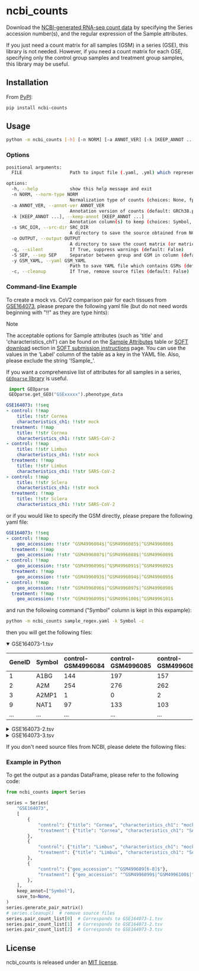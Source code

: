 # ncbi_counts

Download the [NCBI-generated RNA-seq count data](https://www.ncbi.nlm.nih.gov/geo/info/rnaseqcounts.html) by specifying the Series accession number(s), and the regular expression of the Sample attributes.

If you just need a count matrix for all samples (GSM) in a series (GSE), this library is not needed. However, if you need a count matrix for each GSE, specifying only the control group samples and treatment group samples, this library may be useful.

## Installation

From [PyPI](https://pypi.org/project/ncbi-counts/):

```sh
pip install ncbi-counts
```

## Usage

```sh
python -m ncbi_counts [-h] [-n NORM] [-a ANNOT_VER] [-k [KEEP_ANNOT ...]] [-s SRC_DIR] [-o OUTPUT] [-q] [-S SEP] [-y GSM_YAML] [-c] FILE
```

### Options

```sh
positional arguments:
  FILE                  Path to input file (.yaml, .yml) which represents each GSE accession number(s) which contains a sequence of maps with two keys: 'control' and 'treatment'. Each of these maps further contains key(s) (e.g., 'title', 'characteristics_ch1').

options:
  -h, --help            show this help message and exit
  -n NORM, --norm-type NORM
                        Normalization type of counts (choices: None, fpkm, tpm, default: None)
  -a ANNOT_VER, --annot-ver ANNOT_VER
                        Annotation version of counts (default: GRCh38.p13)
  -k [KEEP_ANNOT ...], --keep-annot [KEEP_ANNOT ...]
                        Annotation column(s) to keep (choices: Symbol, Description, Synonyms, GeneType, EnsemblGeneID, Status, ChrAcc, ChrStart, ChrStop, Orientation, Length, GOFunctionID, GOProcessID, GOComponentID, GOFunction, GOProcess, GOComponent, default: None)
  -s SRC_DIR, --src-dir SRC_DIR
                        A directory to save the source obtained from NCBI (default: ./)
  -o OUTPUT, --output OUTPUT
                        A directory to save the count matrix (or matrices) (default: ./)
  -q, --silent          If True, suppress warnings (default: False)
  -S SEP, --sep SEP     Separator between group and GSM in column (default: -)
  -y GSM_YAML, --yaml GSM_YAML
                        Path to save YAML file which contains GSMs (default: None)
  -c, --cleanup         If True, remove source files (default: False)
```

### Command-line Example

To create a mock vs. CoV2 comparison pair for each tissues from [GSE164073](https://www.ncbi.nlm.nih.gov/geo/query/acc.cgi?acc=GSE164073), please prepare the following yaml file (but do not need words beginning with "!!" as they are type hints):

> [!NOTE]
> The acceptable options for Sample attributes (such as 'title' and 'characteristics_ch1') can be found on the [Sample Attributes](https://www.ncbi.nlm.nih.gov/geo/info/soft.html#sample_tab) table or [SOFT download](https://www.ncbi.nlm.nih.gov/geo/info/soft.html#download) section in [SOFT submission instructions](https://www.ncbi.nlm.nih.gov/geo/info/soft.html) page.
> You can use the values in the 'Label' column of the table as a key in the YAML file. Also, please exclude the string '!Sample_'.
>
> If you want a comprehensive list of attributes for all samples in a series, [`GEOparse` library](https://geoparse.readthedocs.io/en/latest/GEOparse.html#GEOparse.GEOTypes.GSE.phenotype_data) is useful.
>
> ```python
>  import GEOparse
>  GEOparse.get_GEO("GSExxxxx").phenotype_data
> ```

```sample_regex.yaml
GSE164073: !!seq
- control: !!map
    title: !!str Cornea
    characteristics_ch1: !!str mock
  treatment: !!map
    title: !!str Cornea
    characteristics_ch1: !!str SARS-CoV-2
- control: !!map
    title: !!str Limbus
    characteristics_ch1: !!str mock
  treatment: !!map
    title: !!str Limbus
    characteristics_ch1: !!str SARS-CoV-2
- control: !!map
    title: !!str Sclera
    characteristics_ch1: !!str mock
  treatment: !!map
    title: !!str Sclera
    characteristics_ch1: !!str SARS-CoV-2
```

or if you would like to specify the GSM directly, please prepare the following yaml file:

```samples.yaml
GSE164073: !!seq
- control: !!map
    geo_accession: !!str ^GSM4996084$|^GSM4996085$|^GSM4996086$
  treatment: !!map
    geo_accession: !!str ^GSM4996087$|^GSM4996088$|^GSM4996089$
- control: !!map
    geo_accession: !!str ^GSM4996090$|^GSM4996091$|^GSM4996092$
  treatment: !!map
    geo_accession: !!str ^GSM4996093$|^GSM4996094$|^GSM4996095$
- control: !!map
    geo_accession: !!str ^GSM4996096$|^GSM4996097$|^GSM4996098$
  treatment: !!map
    geo_accession: !!str ^GSM4996099$|^GSM4996100$|^GSM4996101$
```

and run the following command ("Symbol" column is kept in this expample):

```sh
python -m ncbi_counts sample_regex.yaml -k Symbol -c
```

then you will get the following files:

<details open><summary>GSE164073-1.tsv</summary>

|GeneID|Symbol|control-GSM4996084|control-GSM4996085|control-GSM4996086|treatment-GSM4996088|treatment-GSM4996087|treatment-GSM4996089|
|:----|:----|:----|:----|:----|:----|:----|:----|
|1|A1BG|144|197|157|156|133|122|
|2|A2M|254|276|262|178|153|178|
|3|A2MP1|1|0|2|0|0|0|
|9|NAT1|97|133|103|83|93|88|
|...|...|...|...|...|...|...|...|
</details>
<details><summary>GSE164073-2.tsv</summary>

|GeneID|Symbol|control-GSM4996092|control-GSM4996091|control-GSM4996090|treatment-GSM4996095|treatment-GSM4996094|treatment-GSM4996093|
|:----|:----|:----|:----|:----|:----|:----|:----|
|1|A1BG|175|167|203|143|145|145|
|2|A2M|261|158|427|215|145|169|
|3|A2MP1|0|0|0|0|0|2|
|9|NAT1|122|100|133|90|78|80|
|...|...|...|...|...|...|...|...|
</details>

<details><summary>GSE164073-3.tsv</summary>

|GeneID|Symbol|control-GSM4996098|control-GSM4996097|control-GSM4996096|treatment-GSM4996099|treatment-GSM4996100|treatment-GSM4996101|
|:----|:----|:----|:----|:----|:----|:----|:----|
|1|A1BG|158|115|140|136|124|145|
|2|A2M|3337|2261|2536|1524|1288|1807|
|3|A2MP1|0|0|0|0|0|0|
|9|NAT1|83|64|68|65|52|79|
|...|...|...|...|...|...|...|...|
</details>

If you don't need source files from NCBI, please delete the following files:

### Example in Python

To get the output as a pandas DataFrame, please refer to the following code:

```python
from ncbi_counts import Series

series = Series(
    "GSE164073",
    [
        {
            "control": {"title": "Cornea", "characteristics_ch1": "mock"},
            "treatment": {"title": "Cornea", "characteristics_ch1": "SARS-CoV-2"},
        },
        {
            "control": {"title": "Limbus", "characteristics_ch1": "mock"},
            "treatment": {"title": "Limbus", "characteristics_ch1": "SARS-CoV-2"},
        },
        {
            "control": {"geo_accession": "^GSM499609[6-8]$"},
            "treatment": {"geo_accession": "^GSM4996099$|^GSM4996100$|^GSM4996101$"},
        },
    ],
    keep_annot=["Symbol"],
    save_to=None,
)
series.generate_pair_matrix()
# series.cleanup()  # remove source files
series.pair_count_list[0]  # Corresponds to GSE164073-1.tsv
series.pair_count_list[1]  # Corresponds to GSE164073-2.tsv
series.pair_count_list[2]  # Corresponds to GSE164073-3.tsv
```

## License

ncbi_counts is released under an [MIT license](LICENSE).
